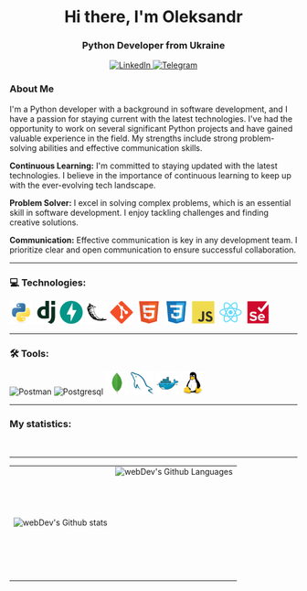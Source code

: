 <div id="header" align="center">
    <h1>Hi there, I'm  Oleksandr</h1>
    <h3>Python Developer from Ukraine</h3>
</div>

<div id="socials" align="center">
    <a href="https://www.linkedin.com/in/oleksandr-barshai/">
    <img src="https://img.shields.io/badge/LinkedIn-blue?style=for-the-badge&logo=linkedin&logoColor=white" alt="LinkedIn"/>
  </a>
  <a href="https://t.me/the_realsanya">
    <img src="https://img.shields.io/badge/Telegram-blue?style=for-the-badge&logo=telegram&logoColor=white" alt="Telegram"/>
  </a>
</div>

### About Me
I'm a Python developer with a background in software development, and I have a passion for staying current with the latest technologies. I've had the opportunity to work on several significant Python projects and have gained valuable experience in the field. My strengths include strong problem-solving abilities and effective communication skills.

<b>Continuous Learning:</b> I'm committed to staying updated with the latest technologies. I believe in the importance of continuous learning to keep up with the ever-evolving tech landscape.

<b>Problem Solver:</b> I excel in solving complex problems, which is an essential skill in software development. I enjoy tackling challenges and finding creative solutions.

<b>Communication:</b> Effective communication is key in any development team. I prioritize clear and open communication to ensure successful collaboration.

---

### 💻 Technologies:


<div>
    <img src="https://github.com/devicons/devicon/blob/master/icons/python/python-original.svg" title="Python" alt="Python" width="40" height="40"/>
    <img src="https://github.com/devicons/devicon/blob/master/icons/django/django-plain.svg" title="Django" alt="Django" width="40" height="40"/>
    <img src="https://github.com/devicons/devicon/blob/master/icons/fastapi/fastapi-original.svg" title="FastAPI" alt="FastAPI" width="40" height="40"/>
    <img src="https://github.com/devicons/devicon/blob/master/icons/flask/flask-original.svg" title="Flask" alt="Flask" width="40" height="40"/>
    <img src="https://github.com/devicons/devicon/blob/master/icons/git/git-original.svg" title="Git" alt="Git" width="40" height="40"/>&nbsp;
    <img src="https://github.com/devicons/devicon/blob/master/icons/html5/html5-original.svg" title="HTML5" alt="HTML5" width="40" height="40"/>&nbsp;
    <img src="https://github.com/devicons/devicon/blob/master/icons/css3/css3-original.svg" title="CSS" alt="CSS" width="40" height="40"/>&nbsp;
    <img src="https://github.com/devicons/devicon/blob/master/icons/javascript/javascript-original.svg" title="JavaScript" alt="JavaScript" width="40" height="40"/>&nbsp;
    <img src="https://github.com/devicons/devicon/blob/master/icons/react/react-original.svg" title="React.js" alt="React.js" width="40" height="40"/>&nbsp;
    <img src="https://github.com/devicons/devicon/blob/master/icons/selenium/selenium-original.svg" title="Selenium" alt="Selenium" width="40" height="40"/>
</div>

---

### 🛠 Tools:

<div>
    <img src="https://www.vectorlogo.zone/logos/getpostman/getpostman-icon.svg" title="Postman" alt="Postman" width="40" height="40"/>   
    <img src="https://cdn.jsdelivr.net/gh/devicons/devicon/icons/postgresql/postgresql-original.svg" title="Postgresql" alt="Postgresql" width="40" height="40"/>
    <img src="https://github.com/devicons/devicon/blob/master/icons/mongodb/mongodb-original.svg" title="MongoDB" alt="MongoDB" width="40" height="40"/>
    <img src="https://github.com/devicons/devicon/blob/master/icons/mysql/mysql-original.svg" title="MySQL" alt="MySQL" width="40" height="40"/>
    <img src="https://github.com/devicons/devicon/blob/master/icons/docker/docker-original.svg" title="Docker" alt="Docker" width="40" height="40"/>
    <img src="https://github.com/devicons/devicon/blob/master/icons/linux/linux-original.svg" title="linux" alt="linux" width="40" height="40"/>
</div>

---


### My statistics:

<div id="stat" align="center">
    <img src="https://github-profile-summary-cards.vercel.app/api/cards/profile-details?username=Qva777&theme=github_dark" alt=""/>
    <img src="https://github-profile-summary-cards.vercel.app/api/cards/most-commit-language?username=Qva777&theme=github_dark" alt=""/>
     <img src="https://github-profile-summary-cards.vercel.app/api/cards/stats?username=Qva777&theme=github_dark" alt=""/>
</div>

---
<table>
  <tr>
    <td>
      <img align="left" src="http://github-readme-streak-stats.herokuapp.com?user=Qva777&theme=dark&background=000000" alt="webDev's Github stats" />
    </td>
    <td>
      <img height="195px" align="right" alt="webDev's Github Languages" src="https://github-readme-stats-sigma-five.vercel.app/api/top-langs/?username=Qva777&layout=compact&theme=vision-friendly-dark" />
    </td>
  </tr>
</table>
